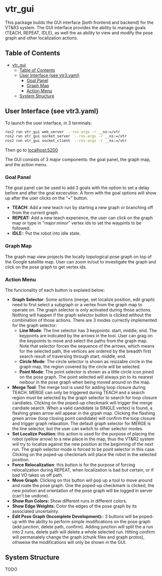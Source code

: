 # vtr_gui

This package builds the GUI interface (both frontend and backend) for the VT&R3 system.
The GUI interface provides the ability to manage goals (TEACH, REPEAT, IDLE), as well the as ability to view and modify the pose graph and other localization actions.

## Table of Contents

- [vtr_gui](#vtr_gui)
  - [Table of Contents](#table-of-contents)
  - [User Interface (see vtr3.yaml)](#user-interface-see-vtr3yaml)
    - [Goal Panel](#goal-panel)
    - [Graph Map](#graph-map)
    - [Action Menu](#action-menu)
  - [System Structure](#system-structure)

## User Interface (see vtr3.yaml)

To launch the user interface, in 3 terminals:

```bash
ros2 run vtr_gui web_server  --ros-args -r __ns:=/vtr
ros2 run vtr_gui socket_server  --ros-args -r __ns:=/vtr
ros2 run vtr_gui socket_client  --ros-args -r __ns:=/vtr
```

Then go to [localhost:5200](http://localhost:5200)

The GUI consists of 3 major components: the goal panel, the graph map, and the action menu.

### Goal Panel

The goal panel can be used to add 3 goals with the option to set a delay before and after the goal excecution. A form with the goal options will show up after the user clicks on the "+" button.

- **TEACH:** Add a new teach run by starting a new graph or branching off from the current graph.
- **REPEAT:** Add a new teach experience, the user can click on the graph map or type in "major:minor" vertex ids to set the waypints to be followed.
- **IDLE:**: Put the robot into idle state.

### Graph Map

The graph map view projects the locally topological pose graph on top of the Google satellite map. User can zoom in/out to investigate the graph and click on the pose graph to get vertex ids.

### Action Menu

The funcionality of each button is explaied below:

- **Graph Selector**: Some actions (merge, set localize position, edit graph) need to first select a subgraph or a vertex from the graph map to operate on. The graph selector is only activated during those actions. Nothing will happen if the graph selector button is clicked without the combination of those actions. There are 3 modes currectly implemented for the graph selector:
  - **Line Mode**: The line selector has 3 keypoints: start, middle, end. The keypoints are indicated by the arrows in the tool. User can grag on the keypoints to move and select the paths from the graph map. Note that selector forces the sequence of the arrows, which means for the selected path, the vertices are ordered by the breadth first search result of traversing through start, middle, end.
  - **Circle Mode**: The circle selector is shown as resizable circle in the graph map, the region covered by the circle will be selected.
  - **Point Mode**: The point selector is shown as a little circle icon pined on the pose graph. The point selected will always pin to its nearest neibour in the pose graph when being moved around on the map.
- **Merge Tool**: The merge tool is used for adding loop closure during TEACH. MERGE can only be triggered during TEACH and a search region must be selected by the graph selector to search for loop closure candiates. Clicking on the poped-up checkmark will trigger the merge candiate search. When a valid candidate (a SINGLE vertex) is found, a flashing green arrow will appear in the grpah map. Clicking the flashing green arrow (loop closing point candidate) will confirm the loop closure and trigger graph relaxation. The default graph selector for MERGE is the line selector, but the user can switch to other selector modes.
- **Set Localize Position**: this action is used for the purpose of placing the robot (yellow arrow) to a new place in the map, thus the VT&R2 system will try to localize against the new position at the beginning of the next run. The graph selector mode is forced to be point selector in this case. Clicking on the poped-up checkmark will place the robot in the selected position.
- **Force Relocalization**: this button is for the purpose of forcing relocalization during REPEAT, when localization is bad but certain, or if bad VO takes us off path.
- **Move Graph**: Clicking on this button will pop up a tool to move around and roate the pose graph. One the poped-up checkmark is clicked, the new postion and orientation of the pose graph will be logged in server (can't be undone).
- **Show Run Colors:** Show different runs in different colors.
- **Show Edge Weights:** Color the edges of the pose graph by its associated uncertainty.
- **Edit Pose Graph (Incomplete Development):**: 3 buttons will be poped-up with the ability to perform simple modifications on the pose graph (add junction, delete path, confirm). Adding junction will split the a run into 2 runs, delete path will delete a whole selected run. Hitting confirm will permanately change the graph (chunk files and graph protos), othweise the modifications will only be shown in the GUI.

## System Structure

TODO
